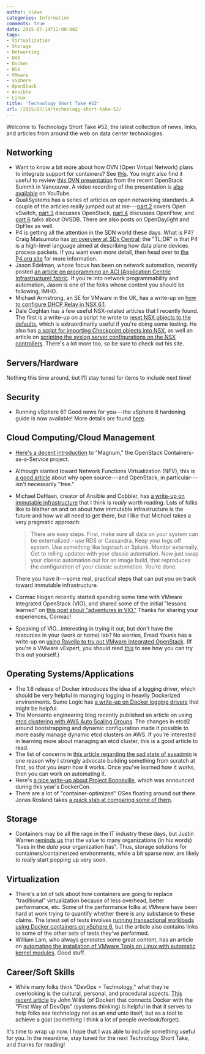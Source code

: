 ```yaml
---
author: slowe
categories: Information
comments: true
date: 2015-07-14T12:00:00Z
tags:
- Virtualization
- Storage
- Networking
- OVS
- Docker
- NSX
- VMware
- vSphere
- OpenStack
- Ansible
- Linux
title: 'Technology Short Take #52'
url: /2015/07/14/technology-short-take-52/
---
```


Welcome to Technology Short Take #52, the latest collection of news, links, and articles from around the web on data center technologies.

## Networking

* Want to know a bit more about how OVN (Open Virtual Network) plans to integrate support for containers? See [this][link-2]. You might also find it useful to review [this OVN presentation][link-7] from the recent OpenStack Summit in Vancouver. A video recording of the presentation is [also available][link-5] on YouTube.
* QualiSystems has a series of articles on open networking standards. A couple of the articles really jumped out at me---[part 2][link-8] covers Open vSwitch, [part 3][link-9] discusses OpenStack, [part 4][link-10] discusses OpenFlow, and [part 6][link-11] talks about OVSDB. There are also posts on OpenDaylight and OpFlex as well.
* P4 is getting all the attention in the SDN world these days. What is P4? Craig Matsumoto has [an overview at SDx Central][link-14]; the "TL;DR" is that P4 is a high-level language aimed at describing how data plane devices process packets. If you want even more detail, then head over to [the P4.org site][link-15] for more information.
* Jason Edelman, whose focus has been on network automation, recently posted [an article on programming an ACI (Application Centric Infrastructure) fabric][link-16]. If you're into network programmability and automation, Jason is one of the folks whose content you should be following, IMHO.
* Michael Armstrong, an SE for VMware in the UK, has a write-up on [how to configure DHCP Relay in NSX 6.1][link-17].
* Dale Coghlan has a few useful NSX-related articles that I recently found. The first is a write-up on a script he wrote to [reset NSX objects to the defaults][link-18], which is extraordinarily useful if you're doing some testing. He also has [a script for importing Checkpoint objects into NSX][link-19], as well an article on [scripting the syslog server configurations on the NSX controllers][link-20]. There's a lot more too, so be sure to check out his site.

## Servers/Hardware

Nothing this time around, but I'll stay tuned for items to include next time!

## Security

* Running vSphere 6? Good news for you---the vSphere 6 hardening guide is now available! More details are found [here][link-23].

## Cloud Computing/Cloud Management

* [Here's a decent introduction][link-4] to "Magnum," the OpenStack Containers-as-a-Service project.
* Although slanted toward Network Functions Virtualization (NFV), this is [a good article][link-12] about why open source---and OpenStack, in particular---isn't necessarily "free."
* Michael DeHaan, creator of Ansible and Cobbler, has [a write-up on immutable infrastructure][link-13] that I think is _really_ worth reading. Lots of folks like to blather on and on about how immutable infrastructure is the future and how we all need to get there, but I like that Michael takes a very pragmatic approach:

    >There are easy steps.  First, make sure all data on your system can be externalized - use RDS or Cassandra.  Keep your logs off system.  Use something like logstash or Splunk.  Monitor externally.   Get to rolling updates with your classic automation.  Now just swap your classic automation out for an image build, that reproduces the configuration of your classic automation. You’re done.

    There you have it---some real, practical steps that can put you on track toward immutable infrastructure.
* Cormac Hogan recently started spending some time with VMware Integrated OpenStack (VIO), and shared some of the initial "lessons learned" on [this post about "adventures in VIO."][link-22] Thanks for sharing your experiences, Cormac!
* Speaking of VIO...interesting in trying it out, but don't have the resources in your (work or home) lab? No worries, Emad Younis has a write-up on [using Ravello to try out VMware Integrated OpenStack][link-24]. (If you're a VMware vExpert, you should read [this][link-26] to see how you can try this out yourself.)

## Operating Systems/Applications

* The 1.6 release of Docker introduces the idea of a logging driver, which should be very helpful in managing logging in heavily Dockerized environments. Sumo Logic has [a write-up on Docker logging drivers][link-3] that might be helpful.
* The Monsanto engineering blog recently published an article on using [etcd clustering with AWS Auto Scaling Groups][link-21]. The changes in etcd2 around bootstrapping and dynamic configuration made it possible to more easily manage dynamic etcd clusters on AWS. If you're interested in learning more about managing an etcd cluster, this is a good article to read.
* The list of concerns in [this article regarding the sad state of sysadmin][link-28] is one reason why I strongly advocate building something from scratch at first, so that you _learn_ how it works. Once you've learned how it works, then you can work on automating it.
* Here's [a nice write-up about Project Bonneville][link-29], which was announced during this year's DockerCon.
* There are a lot of "container-optimized" OSes floating around out there. Jonas Rosland takes [a quick stab at comparing some of them][link-30].

## Storage

* Containers may be all the rage in the IT industry these days, but Justin Warren [reminds us][link-27] that the value to many organizations (in his words) "lives in the _data_ your organization has". Thus, storage solutions for containers/containerized environments, while a bit sparse now, are likely to really start popping up very soon.

## Virtualization

* There's a lot of talk about how containers are going to replace "traditional" virtualization because of less overhead, better performance, etc. Some of the performance folks at VMware have been hard at work trying to quantify whether there is any substance to these claims. The latest set of tests involves [running transactional workloads using Docker containers on vSphere 6][link-1], but the article also contains links to some of the other sets of tests they've performed.
* William Lam, who always generates some great content, has an article on [automating the installation of VMware Tools on Linux with automatic kernel modules][link-25]. Good stuff.

## Career/Soft Skills

* While many folks think "DevOps = Technology," what they're overlooking is the cultural, personal, and procedural aspects. [This recent article][link-6] by John Willis (of Docker) that connects Docker with the "First Way of DevOps" (systems thinking) is helpful in that it serves to help folks see technology not as an end unto itself, but as a tool to achieve a goal (something I think a lot of people overlook/forget).

It's time to wrap up now. I hope that I was able to include something useful for you. In the meantime, stay tuned for the next Technology Short Take, and thanks for reading!

[link-1]: http://blogs.vmware.com/performance/2015/05/running-transactional-workloads-using-docker-containers-vsphere-6-0.html
[link-2]: http://openvswitch.org/pipermail/ovs-dev/2015-March/052663.html
[link-3]: https://www.sumologic.com/2015/04/16/new-docker-logging-drivers/
[link-4]: http://www.datacenterknowledge.com/archives/2015/05/22/openstack-magnum-containers-service-cloud-operators/
[link-5]: https://www.youtube.com/watch?v=kEzXTq2fPDg
[link-6]: http://blog.docker.com/2015/05/docker-three-ways-ops/
[link-7]: http://openvswitch.org/support/slides/OVN-Vancouver.pdf
[link-8]: http://www.qualisystems.com/blog/open-source-standards-for-network-orchestration-part-2-open-vswitch/
[link-9]: http://www.qualisystems.com/blog/open-source-standards-for-network-orchestration-part-3-openstack/
[link-10]: http://www.qualisystems.com/blog/open-networking-standards-and-the-road-to-agility-part-4-openflow/
[link-11]: http://www.qualisystems.com/blog/open-networking-standards-and-the-road-to-agility-part-6-ovsdb/
[link-12]: http://www.lightreading.com/nfv/nfv-specs-open-source/openstack-doesnt-come-for-free/a/d-id/715626
[link-13]: http://michaeldehaan.net/post/118717252307/immutable-infrastructure-is-the-future
[link-14]: https://www.sdxcentral.com/articles/news/p4-language-aims-to-take-sdn-beyond-openflow/2015/05/
[link-15]: http://p4.org
[link-16]: http://jedelman.com/home/programming-an-aci-fabric/
[link-17]: http://www.m80arm.co.uk/2014/10/configuring-dhcp-relay-in-nsx.html
[link-18]: http://www.sneaku.com/2015/06/15/scripting-resetting-nsx-v-objects/
[link-19]: http://www.sneaku.com/2015/02/06/scripting-nsx-v-importing-checkpoint-objects/
[link-20]: http://www.sneaku.com/2015/05/28/scripting-syslog-server-configurations-on-nsx-v-controllers/
[link-21]: http://engineering.monsanto.com/2015/06/12/etcd-clustering/
[link-22]: http://cormachogan.com/2015/06/02/adventures-in-vio-vmware-integrated-openstack/
[link-23]: http://blogs.vmware.com/vsphere/2015/06/vsphere-6-hardening-guide-ga-now-available.html
[link-24]: http://emadyounis.com/openstack/ravello-lab-setup-for-vmware-integrated-openstack-vio-part-1/
[link-25]: http://www.virtuallyghetto.com/2015/06/automating-silent-installation-of-vmware-tools-on-linux-wautomatic-kernel-modules.html
[link-26]: http://www.ravellosystems.com/blog/ravello-free-lab-vexperts/
[link-27]: http://www.forbes.com/sites/justinwarren/2015/07/06/the-container-revolution-much-ado-about-nothing/
[link-28]: http://www.vitavonni.de/blog/201503/2015031201-the-sad-state-of-sysadmin-in-the-age-of-containers.html
[link-29]: http://containerjournal.com/2015/07/01/vmwares-project-bonneville-streamlines-docker-container-workflow/
[link-30]: http://blog.codeship.com/container-os-comparison/
